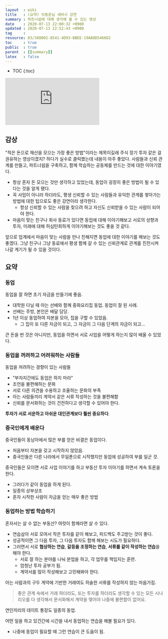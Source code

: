 ```yaml
---
layout  : wiki
title   : (요약) 이동훈님 세바시 강연
summary : 파트너쉽에 대해 생각해 볼 수 있는 영상
date    : 2020-07-13 22:00:32 +0900
updated : 2020-07-13 22:52:43 +0900
tag     : 
resource: 83/388002-8541-4D93-BBEE-19A88D5466D2
toc     : true
public  : true
parent  : [[summary]]
latex   : false
---
```

* TOC
{:toc}


<iframe max-width="100%" height="auto" src="https://www.youtube.com/embed/E2oxSXafOf8" frameborder="0" allow="accelerometer; autoplay; encrypted-media; gyroscope; picture-in-picture" allowfullscreen></iframe>

## 감상

"적은 돈으로 재산을 모으는 가장 좋은 방법"이라는 제목이길래 주식 장기 투자 같은 걸 권유하는 영상이겠지? 하다가 실수로 클릭했는데 내용이 아주 좋았다. 사람들과 신뢰 관계를 만들고, 파트너쉽을 구축하고, 함께 학습하는 공동체를 만드는 것에 대한 이야기였다.

- 항상 혼자 돈 모으는 것만 생각하고 있었는데, 동업이 굉장히 좋은 방법이 될 수 있다는 것을 알게 됐다.
- 꼭 사업이 아니라 하더라도, 평생 신뢰할 수 있는 사람들과 유익한 관계를 쌓아가는 방법에 대한 팁으로도 좋은 강연이라 생각한다.
    - 항상 신뢰할 수 있는 사람을 찾으려 하고 자신도 신뢰받을 수 있는 사람이 되어야 한다.
- 마음이 맞는 친구나 회사 동료가 있다면 동업에 대해 이야기해보고 서로의 성향과 투자, 미래에 대해 허심탄회하게 이야기해보는 것도 좋을 것 같다.

앞으로 업계에서 마음이 맞는 사람을 만나 친해지면 동업에 대한 이야기를 해보는 것도 좋겠다.
그냥 친구나 그냥 동료에서 평생 함께 갈 수 있는 신뢰관계로 관계를 진전시켜 나갈 계기가 될 수 있을 것이다.


## 요약
### 동업

동업을 잘 하면 초기 자금을 만들기에 좋음.
- 대학원 다닐 때 아는 선배와 함께 중화요리집 동업. 동업이 잘 된 사례.
- 선배는 주방, 본인은 배달 담당.
- 1년 이상 동업하여 자본을 모아, 집을 구할 수 있었음.
    - 그 집이 또 다른 자금이 되고, 그 자금이 그 다음 단계의 자금이 되고...

큰 돈을 번 것은 아니지만, 동업을 하면서 서로 사업을 어떻게 하는지 많이 배울 수 있었다.

### 동업을 꺼려하고 어려워하는 사람들

동업을 꺼려하는 경향이 있는 사람들

- "부자지간에도 동업은 하지 마라"
- 조언을 불편해하는 문화
- 서로 다른 의견을 수용하고 조율하는 문화의 부족
- 아는 사람들끼리 계약서 같은 서류 작성하는 것을 불편해함
- 신뢰를 문서화하는 것이 건전하다고 생각할 수 있어야 한다.

**투자가 서로 서운하고 아쉬운 대인관계보다 훨씬 중요하다**.

### 중국인에게 배운다

중국인들이 동남아에서 많은 부를 얻은 비결은 동업이다.

- 처음부터 자본을 갖고 시작하지 않았음.
- 중국인들은 다른 나라에서 무일푼으로 시작했지만 동업에 성공하여 부를 일군 것.

중국인들은 모이면 서로 사업 이야기를 하고 부동산 투자 이야기를 하면서 계속 토론을 한다.

- 그러다가 같이 동업을 하게 된다.
- 일종의 상부상조
- 혼자 시작한 사람이 자금을 얻는 매우 좋은 방법

### 동업하는 방법 학습하기

혼자서는 살 수 없는 부동산? 여럿이 함께라면 살 수 있다.

- 연습삼아 서로 모여서 작은 투자를 같이 해보고, 피드백도 주고받는 것이 좋다.
- 성공적이면 그 다음 투자, 그 다음 투자도 함께 해보는 시도가 필요하다.
- 그러면서 서로 **협상하는 연습**, **갈등을 조정하는 연습**, **서류를 같이 작성하는 연습**을 해야 한다.
    - 서로 잘 하는 분야를 나눠 분업을 하고, 각 업무를 책임지는 훈련.
    - 엄청난 투자 공부가 됨.
    - 계약서를 많이 작성해보고 고민해봐야 한다.

아는 사람과의 구두 계약에 기반한 거래여도 허술한 서류를 작성하지 않는 마음가짐.

> 좋은 관계 속에서 거래 하더라도, 또는 투자를 하더라도 생각할 수 있는 모든 시나리오를 다 생각해서 문서화해서 계약을 맺어야 나중에 불편함이 없어요.

연인끼리의 데이트 통장도 일종의 동업.

어떤 일을 하고 있건간에 시간을 내서 동업하는 연습을 해볼 필요가 있다.

- 나중에 동업이 필요할 때 그런 연습이 큰 도움이 됨.


